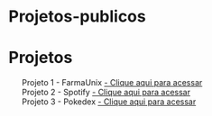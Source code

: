 # Projetos-publicos

<h1>Projetos</h1>

<ol style='list-style:none'>


  <li>
    Projeto 1 - FarmaUnix <a href="https://cgb102000.github.io/Projetos-publicos/FarmaUnix/src/" target="_blank">- Clique aqui para acessar </a>
  </li>
  <li>
    Projeto 2 - Spotify <a href="https://cgb102000.github.io/Projetos-publicos/FarmaUnix/src/" target="_blank">- Clique aqui para acessar </a>
  </li>
   <li>
    Projeto 3 - Pokedex <a href="https://cgb102000.github.io/Projetos-publicos/Pokedex/" target="_blank">- Clique aqui para acessar </a>
  </li>
  
</ol>




